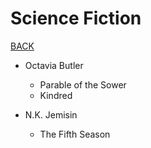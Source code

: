 # Science Fiction

[BACK](./)

* Octavia Butler
	* Parable of the Sower
	* Kindred

* N.K. Jemisin
	* The Fifth Season
